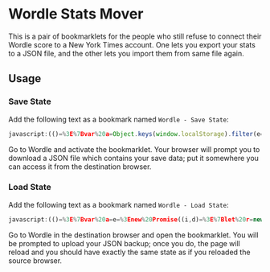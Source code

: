 # Wordle Stats Mover

This is a pair of bookmarklets for the people who still refuse to connect their Wordle score to a New York Times account. One lets you export your stats to a JSON file, and the other lets you import them from same file again.

## Usage

### Save State

Add the following text as a bookmark named `Wordle - Save State`:

<!-- bookmarklets/save-state.js -->
```js
javascript:(()=%3E%7Bvar%20a=Object.keys(window.localStorage).filter(e=%3Ee.includes(%22wordle%22)).reduce((e,n)=%3E(e%5Bn%5D=window.localStorage.getItem(n),e),%7B%7D),c=%60data:application/json,$%7BencodeURIComponent(JSON.stringify(a))%7D%60,o=new%20Date,l=new%20Date(o.valueOf()-o.getTimezoneOffset()*6e4),d=l.toISOString().split(%22T%22)%5B0%5D,s=%60wordle-backup-$%7Bd%7D.json%60,t=document.createElement(%22a%22);Object.assign(t,%7Bhref:c,download:s,style:%7Bdisplay:%22none%22%7D%7D);document.body.appendChild(t);t.click();t.remove();%7D)()
```
<!-- END -->

Go to Wordle and activate the bookmarklet. Your browser will prompt you to download a JSON file which contains your save data; put it somewhere you can access it from the destination browser.

### Load State

Add the following text as a bookmark named `Wordle - Load State`:

<!-- bookmarklets/load-state.js -->
```js
javascript:(()=%3E%7Bvar%20a=e=%3Enew%20Promise((i,d)=%3E%7Blet%20r=new%20FileReader;r.onload=()=%3E%7Bi(r.result)%7D,r.onerror=d,r.readAsText(e)%7D);var%20c=%60#ld-st%7Bposition:absolute;inset:0;z-index:10000;background:#fff;padding:16px;line-height:normal%7D#ld-st%20code%7Bbackground:#eee;border-radius:3px;font:monospace;padding:0%203px%7D#ld-st%20.error%7Bcolor:red%7D#ld-st%20form%7Bdisplay:flex;flex-direction:column;row-gap:8px;max-width:500px%7D%0A%60;var%20o=(e,i)=%3E%7Bif(e==o)e=document.createDocumentFragment();else%7Bif(typeof%20e==%22function%22)return%20e(i);e=document.createElement(e)%7Dlet%7Bchildren:d,ref:r,...t%7D=i;for(let%20n%20in%20t)n%20in%20e?e%5Bn%5D=t%5Bn%5D:(t%5Bn%5D??!1)!==!1&&e.setAttribute(n,t%5Bn%5D);return%20e.append(...%5B%5D.concat(d??%5B%5D).filter(n=%3En!=null)),r?.(e),e%7D,l=o;document.head.appendChild(o(%22style%22,%7Bchildren:c%7D));var%20p,s,f;document.body.append(o(%22div%22,%7Bid:%22ld-st%22,children:l(%22form%22,%7Bonsubmit:async%20e=%3E%7Be.preventDefault();let%20i=s.files%5B0%5D,d=await%20a(i),r;try%7Br=JSON.parse(d)%7Dcatch(t)%7Bf.innerHTML=l(%22p%22,%7Bchildren:%5B%22There%20was%20an%20error%20parsing%20the%20file%20%22,o(%22code%22,%7Bchildren:i.name%7D),%22:%22,%22%20%22,o(%22code%22,%7Bclass:%22error%22,children:t.message%7D)%5D%7D).outerHTML;return%7Dfor(let%20t%20in%20r)localStorage.setItem(t,r%5Bt%5D);location.reload()%7D,children:%5Bl(%22label%22,%7Bfor:%22bak-inp%22,children:%5B%22Open%20your%20%22,o(%22code%22,%7Bchildren:%22wordle-backup.json%22%7D),%22%20file:%22%5D%7D),o(%22input%22,%7Bref:e=%3Es=e,type:%22file%22,id:%22bak-inp%22,accept:%22application/json%22,onchange:()=%3E%7Bp.disabled=s.files.length===0%7D%7D),o(%22button%22,%7Bref:e=%3Ep=e,disabled:!0,children:%22Submit%22%7D),o(%22div%22,%7Bref:e=%3Ef=e%7D)%5D%7D)%7D));%7D)()
```
<!-- END -->

Go to Wordle in the destination browser and open the bookmarklet. You will be prompted to upload your JSON backup; once you do, the page will reload and you should have exactly the same state as if you reloaded the source browser.

